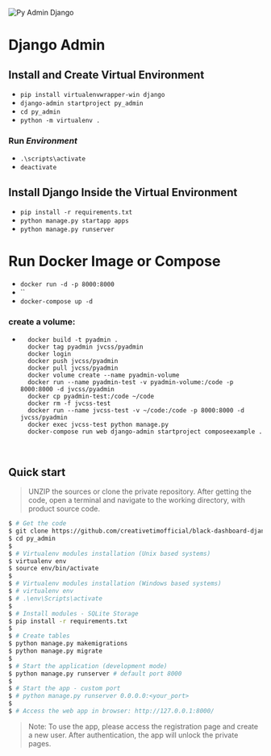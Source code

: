 ![Py Admin Django](https://github.com/jvcss/py_admin/actions/workflows/django_up.yml/badge.svg)
# Django Admin


## Install and Create Virtual Environment

- `pip install virtualenvwrapper-win django`
- `django-admin startproject py_admin`
- `cd py_admin`
- `python -m virtualenv .`

### Run *Environment*
- `.\scripts\activate`
- `deactivate`

## Install Django Inside the Virtual Environment

- `pip install -r requirements.txt`
- `python manage.py startapp apps`
- `python manage.py runserver`


# Run Docker Image or Compose
- `docker run -d -p 8000:8000`
- ``
- `docker-compose up -d`

### create a volume:
- ```Docker
    docker build -t pyadmin .
    docker tag pyadmin jvcss/pyadmin
    docker login
    docker push jvcss/pyadmin
    docker pull jvcss/pyadmin
    docker volume create --name pyadmin-volume
    docker run --name pyadmin-test -v pyadmin-volume:/code -p 8000:8000 -d jvcss/pyadmin
    docker cp pyadmin-test:/code ~/code
    docker rm -f jvcss-test
    docker run --name jvcss-test -v ~/code:/code -p 8000:8000 -d jvcss/pyadmin
    docker exec jvcss-test python manage.py
    docker-compose run web django-admin startproject composeexample .
    ```

<br />

## Quick start

> UNZIP the sources or clone the private repository. After getting the code, open a terminal and navigate to the working directory, with product source code.

```bash
$ # Get the code
$ git clone https://github.com/creativetimofficial/black-dashboard-django.git
$ cd py_admin
$
$ # Virtualenv modules installation (Unix based systems)
$ virtualenv env
$ source env/bin/activate
$
$ # Virtualenv modules installation (Windows based systems)
$ # virtualenv env
$ # .\env\Scripts\activate
$
$ # Install modules - SQLite Storage
$ pip install -r requirements.txt
$
$ # Create tables
$ python manage.py makemigrations
$ python manage.py migrate
$
$ # Start the application (development mode)
$ python manage.py runserver # default port 8000
$
$ # Start the app - custom port
$ # python manage.py runserver 0.0.0.0:<your_port>
$
$ # Access the web app in browser: http://127.0.0.1:8000/
```

> Note: To use the app, please access the registration page and create a new user. After authentication, the app will unlock the private pages.
